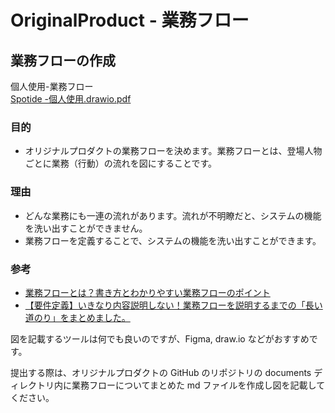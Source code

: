 # OriginalProduct - 業務フロー

## 業務フローの作成

個人使用-業務フロー  
[Spotide -個人使用.drawio.pdf](https://github.com/user-attachments/files/17992449/Spotide.-.drawio.pdf)


### 目的

- オリジナルプロダクトの業務フローを決めます。業務フローとは、登場人物ごとに業務（行動）の流れを図にすることです。

### 理由

- どんな業務にも一連の流れがあります。流れが不明瞭だと、システムの機能を洗い出すことができません。
- 業務フローを定義することで、システムの機能を洗い出すことができます。

### 参考

- [業務フローとは？書き方とわかりやすい業務フローのポイント](https://products.sint.co.jp/ober/blog/businessflow)
- [【要件定義】いきなり内容説明しない！業務フローを説明するまでの「長い道のり」をまとめました。](https://qiita.com/aki_number16/items/c1e3e3198198aafbac35)

図を記載するツールは何でも良いのですが、Figma, draw.io などがおすすめです。

提出する際は、オリジナルプロダクトの GitHub のリポジトリの documents ディレクトリ内に業務フローについてまとめた md ファイルを作成し図を記載してください。
